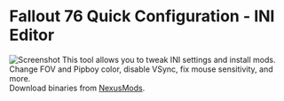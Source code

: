 # Fallout 76 Quick Configuration - INI Editor
![Screenshot](https://github.com/FelisDiligens/Fallout76-QuickConfiguration/raw/master/Fo76ini/banner.png)
This tool allows you to tweak INI settings and install mods.<br>
Change FOV and Pipboy color, disable VSync, fix mouse sensitivity, and more.<br>
Download binaries from [NexusMods](https://www.nexusmods.com/fallout76/mods/546).
